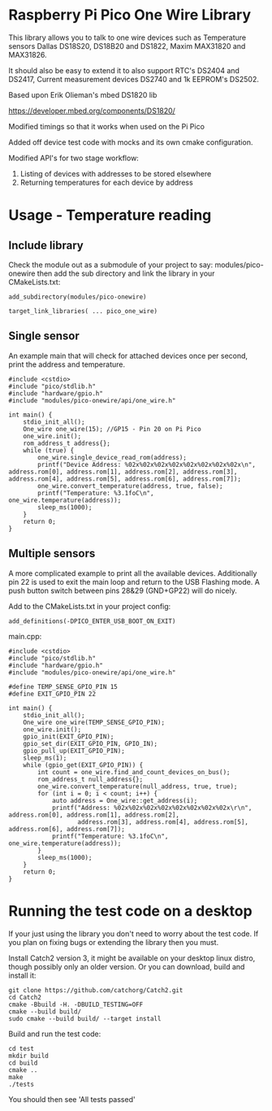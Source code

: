 # Raspberry Pi Pico One Wire Library

This library allows you to talk to one wire devices such as Temperature sensors Dallas DS18S20, DS18B20 and DS1822, Maxim MAX31820 and MAX31826.

It should also be easy to extend it to also support RTC's DS2404 and DS2417, Current measurement devices DS2740 and 1k EEPROM's DS2502.

Based upon Erik Olieman's mbed DS1820 lib

https://developer.mbed.org/components/DS1820/

Modified timings so that it works when used on the Pi Pico

Added off device test code with mocks and its own cmake configuration.

Modified API's for two stage workflow:
1. Listing of devices with addresses to be stored elsewhere
2. Returning temperatures for each device by address

# Usage - Temperature reading

## Include library

Check the module out as a submodule of your project to say: modules/pico-onewire then
add the sub directory and link the library in your CMakeLists.txt:
```
add_subdirectory(modules/pico-onewire)

target_link_libraries( ... pico_one_wire)
```

## Single sensor

An example main that will check for attached devices once per second, print the address and temperature.
```
#include <cstdio>
#include "pico/stdlib.h"
#include "hardware/gpio.h"
#include "modules/pico-onewire/api/one_wire.h"

int main() {
    stdio_init_all();
    One_wire one_wire(15); //GP15 - Pin 20 on Pi Pico
    one_wire.init();
    rom_address_t address{};
    while (true) {
        one_wire.single_device_read_rom(address);
        printf("Device Address: %02x%02x%02x%02x%02x%02x%02x%02x\n", address.rom[0], address.rom[1], address.rom[2], address.rom[3], address.rom[4], address.rom[5], address.rom[6], address.rom[7]);
        one_wire.convert_temperature(address, true, false);
        printf("Temperature: %3.1foC\n", one_wire.temperature(address));
        sleep_ms(1000);
    }
    return 0;
}
```

## Multiple sensors

A more complicated example to print all the available devices.
Additionally pin 22 is used to exit the main loop and return to the USB Flashing mode.
A push button switch between pins 28&29 (GND+GP22) will do nicely.

Add to the CMakeLists.txt in your project config:
```
add_definitions(-DPICO_ENTER_USB_BOOT_ON_EXIT)
```
main.cpp:
```
#include <cstdio>
#include "pico/stdlib.h"
#include "hardware/gpio.h"
#include "modules/pico-onewire/api/one_wire.h"

#define TEMP_SENSE_GPIO_PIN 15
#define EXIT_GPIO_PIN 22

int main() {
	stdio_init_all();
	One_wire one_wire(TEMP_SENSE_GPIO_PIN);
	one_wire.init();
	gpio_init(EXIT_GPIO_PIN);
	gpio_set_dir(EXIT_GPIO_PIN, GPIO_IN);
	gpio_pull_up(EXIT_GPIO_PIN);
	sleep_ms(1);
	while (gpio_get(EXIT_GPIO_PIN)) {
		int count = one_wire.find_and_count_devices_on_bus();
		rom_address_t null_address{};
		one_wire.convert_temperature(null_address, true, true);
		for (int i = 0; i < count; i++) {
			auto address = One_wire::get_address(i);
			printf("Address: %02x%02x%02x%02x%02x%02x%02x%02x\r\n", address.rom[0], address.rom[1], address.rom[2],
				   address.rom[3], address.rom[4], address.rom[5], address.rom[6], address.rom[7]);
			printf("Temperature: %3.1foC\n", one_wire.temperature(address));
		}
		sleep_ms(1000);
	}
	return 0;
}
```

# Running the test code on a desktop

If your just using the library you don't need to worry about the test code.
If you plan on fixing bugs or extending the library then you must.

Install Catch2 version 3, it might be available on your desktop linux distro,
though possibly only an older version. Or you can download, build and install it:
```
git clone https://github.com/catchorg/Catch2.git
cd Catch2
cmake -Bbuild -H. -DBUILD_TESTING=OFF
cmake --build build/
sudo cmake --build build/ --target install
```

Build and run the test code:
```
cd test
mkdir build
cd build
cmake ..
make
./tests
```

You should then see 'All tests passed'
